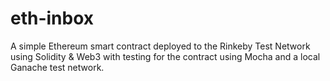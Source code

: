 # eth-inbox
A simple Ethereum smart contract deployed to the Rinkeby Test Network using Solidity & Web3 with testing for the contract using Mocha and a local Ganache test network.
